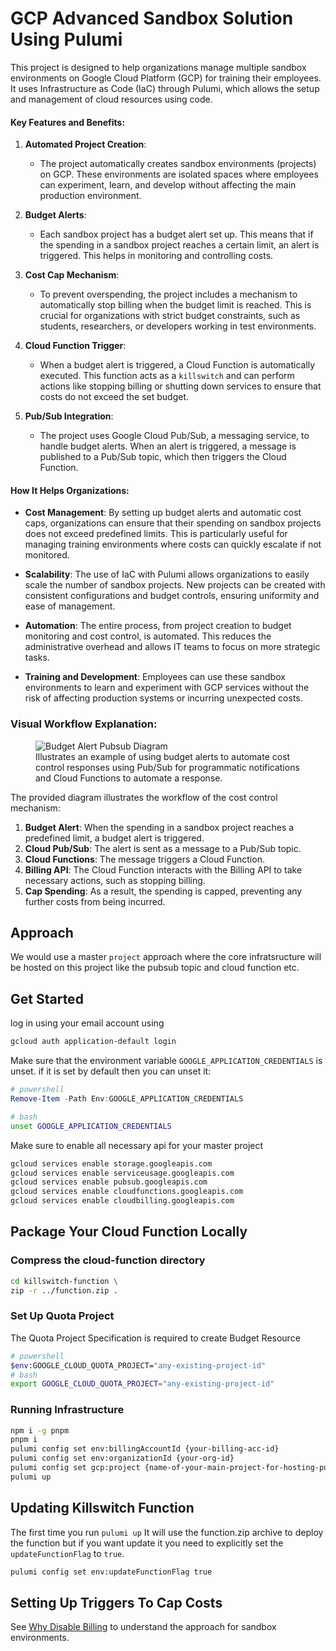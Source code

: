 # GCP Advanced Sandbox Solution Using Pulumi

This project is designed to help organizations manage multiple sandbox environments on Google Cloud Platform (GCP) for training their employees. It uses Infrastructure as Code (IaC) through Pulumi, which allows the setup and management of cloud resources using code.

#### Key Features and Benefits:

1. **Automated Project Creation**:
   - The project automatically creates sandbox environments (projects) on GCP. These environments are isolated spaces where employees can experiment, learn, and develop without affecting the main production environment.

2. **Budget Alerts**:
   - Each sandbox project has a budget alert set up. This means that if the spending in a sandbox project reaches a certain limit, an alert is triggered. This helps in monitoring and controlling costs.

3. **Cost Cap Mechanism**:
   - To prevent overspending, the project includes a mechanism to automatically stop billing when the budget limit is reached. This is crucial for organizations with strict budget constraints, such as students, researchers, or developers working in test environments.

4. **Cloud Function Trigger**:
   - When a budget alert is triggered, a Cloud Function is automatically executed. This function acts as a `killswitch` and can perform actions like stopping billing or shutting down services to ensure that costs do not exceed the set budget.

5. **Pub/Sub Integration**:
   - The project uses Google Cloud Pub/Sub, a messaging service, to handle budget alerts. When an alert is triggered, a message is published to a Pub/Sub topic, which then triggers the Cloud Function.

#### How It Helps Organizations:

- **Cost Management**: By setting up budget alerts and automatic cost caps, organizations can ensure that their spending on sandbox projects does not exceed predefined limits. This is particularly useful for managing training environments where costs can quickly escalate if not monitored.
  
- **Scalability**: The use of IaC with Pulumi allows organizations to easily scale the number of sandbox projects. New projects can be created with consistent configurations and budget controls, ensuring uniformity and ease of management.

- **Automation**: The entire process, from project creation to budget monitoring and cost control, is automated. This reduces the administrative overhead and allows IT teams to focus on more strategic tasks.

- **Training and Development**: Employees can use these sandbox environments to learn and experiment with GCP services without the risk of affecting production systems or incurring unexpected costs.

### Visual Workflow Explanation:

<figure>
  <img src="https://cloud.google.com/static/billing/docs/images/budget-alert-diagram-pubsub2.png" alt="Budget Alert Pubsub Diagram">
  <figcaption>Illustrates an example of using budget alerts to automate cost control responses using Pub/Sub for programmatic notifications and Cloud Functions to automate a response.</figcaption>
</figure>

The provided diagram illustrates the workflow of the cost control mechanism:

1. **Budget Alert**: When the spending in a sandbox project reaches a predefined limit, a budget alert is triggered.
2. **Cloud Pub/Sub**: The alert is sent as a message to a Pub/Sub topic.
3. **Cloud Functions**: The message triggers a Cloud Function.
4. **Billing API**: The Cloud Function interacts with the Billing API to take necessary actions, such as stopping billing.
5. **Cap Spending**: As a result, the spending is capped, preventing any further costs from being incurred.

## Approach

We would use a master `project` approach where the core infratsructure will be hosted on this project like the pubsub topic and cloud function etc. 

## Get Started

log in using your email account using
```bash
gcloud auth application-default login
```

Make sure that the environment variable `GOOGLE_APPLICATION_CREDENTIALS` is unset. if it is set by default then you can unset it:

```powershell
# powershell
Remove-Item -Path Env:GOOGLE_APPLICATION_CREDENTIALS
```

```bash
# bash
unset GOOGLE_APPLICATION_CREDENTIALS
```

Make sure to enable all necessary api for your master project
```bash
gcloud services enable storage.googleapis.com
gcloud services enable serviceusage.googleapis.com
gcloud services enable pubsub.googleapis.com
gcloud services enable cloudfunctions.googleapis.com
gcloud services enable cloudbilling.googleapis.com
```

## Package Your Cloud Function Locally

### Compress the cloud-function directory

```bash
cd killswitch-function \
zip -r ../function.zip .
```

### Set Up Quota Project

The Quota Project Specification is required to create Budget Resource

```bash
# powershell
$env:GOOGLE_CLOUD_QUOTA_PROJECT="any-existing-project-id"
# bash
export GOOGLE_CLOUD_QUOTA_PROJECT="any-existing-project-id"
```

### Running Infrastructure

```bash
npm i -g pnpm
pnpm i
pulumi config set env:billingAccountId {your-billing-acc-id}
pulumi config set env:organizationId {your-org-id}
pulumi config set gcp:project {name-of-your-main-project-for-hosting-pubsub-and-killswitch-function}
pulumi up
```

## Updating Killswitch Function

The first time you run `pulumi up` It will use the function.zip archive to deploy the function but if you want update it you need to explicitly set the `updateFunctionFlag` to `true`.

```bash
pulumi config set env:updateFunctionFlag true
```

## Setting Up Triggers To Cap Costs

See [Why Disable Billing](https://cloud.google.com/billing/docs/how-to/notify#why_disable_billing) to understand the approach for sandbox environments.